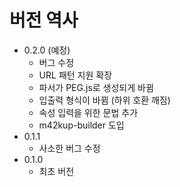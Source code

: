 # 버전 역사

* 0.2.0 (예정)  
  * 버그 수정
  * URL 패턴 지원 확장
  * 파서가 PEG.js로 생성되게 바뀜
  * 입출력 형식이 바뀜 (하위 호환 깨짐)
  * 속성 입력을 위한 문법 추가
  * m42kup-builder 도입
* 0.1.1  
  * 사소한 버그 수정
* 0.1.0  
  * 최초 버전
